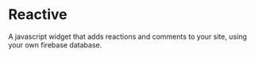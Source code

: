 # Reactive

A javascript widget that adds reactions and comments to your site, using your own firebase database.
